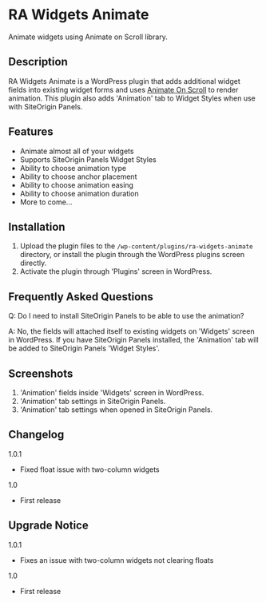 # RA Widgets Animate

Animate widgets using Animate on Scroll library.

## Description

RA Widgets Animate is a WordPress plugin that adds additional widget fields into existing widget forms and uses [Animate On Scroll](https://michalsnik.github.io/aos/) to render animation. This plugin also adds 'Animation' tab to Widget Styles when use with SiteOrigin Panels.

## Features

* Animate almost all of your widgets
* Supports SiteOrigin Panels Widget Styles
* Ability to choose animation type
* Ability to choose anchor placement
* Ability to choose animation easing
* Ability to choose animation duration
* More to come...

## Installation

1. Upload the plugin files to the `/wp-content/plugins/ra-widgets-animate` directory, or install the plugin through the WordPress plugins screen directly.
2. Activate the plugin through 'Plugins' screen in WordPress.

## Frequently Asked Questions

Q: Do I need to install SiteOrigin Panels to be able to use the animation?

A: No, the fields will attached itself to existing widgets on 'Widgets' screen in WordPress. If you have SiteOrigin Panels installed, the 'Animation' tab will be added to SiteOrigin Panels 'Widget Styles'.

## Screenshots

1. 'Animation' fields inside 'Widgets' screen in WordPress.
2. 'Animation' tab settings in SiteOrigin Panels.
3. 'Animation' tab settings when opened in SiteOrigin Panels.

## Changelog
1.0.1
* Fixed float issue with two-column widgets

1.0
* First release

## Upgrade Notice
1.0.1
* Fixes an issue with two-column widgets not clearing floats

1.0
* First release